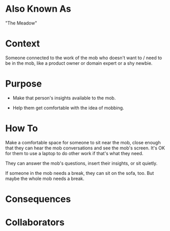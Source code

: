 # Also Known As

"The Meadow"

# Context

Someone connected to the work of the mob who doesn't want to / need to be in the mob, like a product owner or domain expert or a shy newbie.

# Purpose

- Make that person's insights available to the mob.

- Help them get comfortable with the idea of mobbing.

# How To

Make a comfortable space for someone to sit near the mob, close enough that they can hear the mob conversations and see the mob's screen. It's OK for them to use a laptop to do other work if that's what they need. 

They can answer the mob's questions, insert their insights, or sit quietly.

If someone in the mob needs a break, they can sit on the sofa, too. But maybe the whole mob needs a break.

# Consequences

# Collaborators
